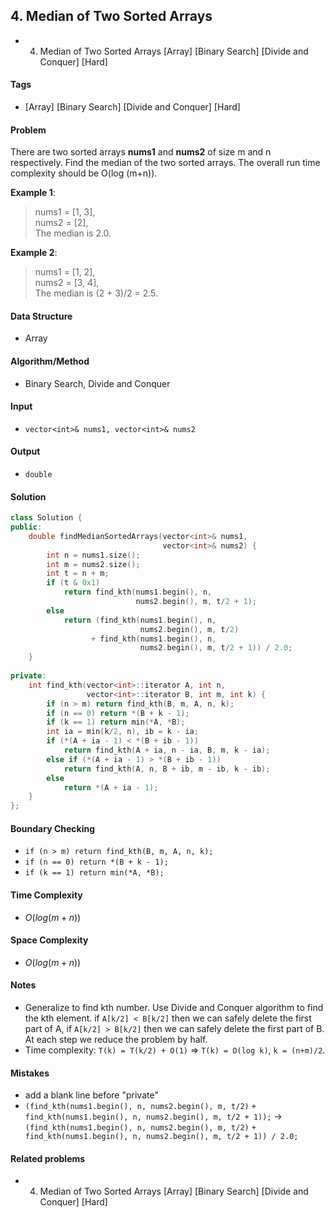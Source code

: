 ## 4. Median of Two Sorted Arrays
- 4. Median of Two Sorted Arrays [Array] [Binary Search] [Divide and Conquer] [Hard]

#### Tags
 - [Array] [Binary Search] [Divide and Conquer] [Hard]

#### Problem
There are two sorted arrays **nums1** and **nums2** of size m and n respectively.
Find the median of the two sorted arrays. The overall run time complexity should be O(log (m+n)). 

**Example 1**:
> nums1 = [1, 3],  
> nums2 = [2],  
> The median is 2.0.

**Example 2**:
> nums1 = [1, 2],  
> nums2 = [3, 4],  
> The median is (2 + 3)/2 = 2.5.

#### Data Structure
- Array

#### Algorithm/Method
- Binary Search, Divide and Conquer

#### Input
- `vector<int>& nums1, vector<int>& nums2`

#### Output
- `double`

#### Solution
``` C++
class Solution {
public:
    double findMedianSortedArrays(vector<int>& nums1, 
                                  vector<int>& nums2) {
        int n = nums1.size();
        int m = nums2.size();
        int t = n + m;
        if (t & 0x1)
            return find_kth(nums1.begin(), n, 
                            nums2.begin(), m, t/2 + 1);
        else
            return (find_kth(nums1.begin(), n, 
                             nums2.begin(), m, t/2)
                  + find_kth(nums1.begin(), n, 
                             nums2.begin(), m, t/2 + 1)) / 2.0;
    }
    
private:
    int find_kth(vector<int>::iterator A, int n,
                 vector<int>::iterator B, int m, int k) {
        if (n > m) return find_kth(B, m, A, n, k);
        if (n == 0) return *(B + k - 1);
        if (k == 1) return min(*A, *B);
        int ia = min(k/2, n), ib = k - ia;
        if (*(A + ia - 1) < *(B + ib - 1))
            return find_kth(A + ia, n - ia, B, m, k - ia);
        else if (*(A + ia - 1) > *(B + ib - 1))
            return find_kth(A, n, B + ib, m - ib, k - ib);
        else
            return *(A + ia - 1);
    }
};
```

#### Boundary Checking
- `if (n > m) return find_kth(B, m, A, n, k);`
- `if (n == 0) return *(B + k - 1);`
- `if (k == 1) return min(*A, *B);`

#### Time Complexity
- $O(log(m+n))$

#### Space Complexity
- $O(log(m+n))$

#### Notes
- Generalize to find kth number. Use Divide and Conquer algorithm to find the kth element. if `A[k/2] < B[k/2]` then we can safely delete the first part of A, if `A[k/2] > B[k/2]` then we can safely delete the first part of B. At each step we reduce the problem by half.
- Time complexity: `T(k) = T(k/2) + O(1)` => `T(k) = O(log k)`, `k = (n+m)/2`.

#### Mistakes
- add a blank line before "private"
- `(find_kth(nums1.begin(), n, nums2.begin(), m, t/2)`
  `+ find_kth(nums1.begin(), n, nums2.begin(), m, t/2 + 1));` ->
  `(find_kth(nums1.begin(), n, nums2.begin(), m, t/2)`
  `+ find_kth(nums1.begin(), n, nums2.begin(), m, t/2 + 1)) / 2.0;`

#### Related problems
- 4. Median of Two Sorted Arrays [Array] [Binary Search] [Divide and Conquer] [Hard]